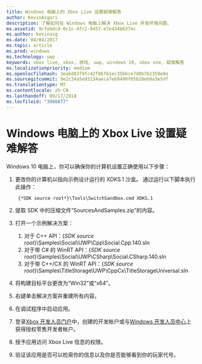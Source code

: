 ```yaml
---
title: Windows 电脑上的 Xbox Live 设置疑难解答
author: KevinAsgari
description: 了解如何在 Windows 电脑上解决 Xbox Live 开发环境问题。
ms.assetid: 9cfebdcd-0c1c-4fc2-9457-e7e434b6374c
ms.author: kevinasg
ms.date: 04/04/2017
ms.topic: article
ms.prod: windows
ms.technology: uwp
keywords: xbox live, xbox, 游戏, uwp, windows 10, xbox one, 疑难解答
ms.localizationpriority: medium
ms.openlocfilehash: 3eabd83f9fc42f86fb1ec35bbce7d8b7b2359e0e
ms.sourcegitcommit: 9e2c34a5ed3134aeca7eb9490f05b20eb9a3e5df
ms.translationtype: MT
ms.contentlocale: zh-CN
ms.lasthandoff: 09/17/2018
ms.locfileid: "3986877"
---
```

# <a name="troubleshooting-xbox-live-setup-on-windows-pc"></a>Windows 电脑上的 Xbox Live 设置疑难解答

Windows 10 电脑上，你可以确保你的计算机设置正确使用以下步骤：

1. 更改你的计算机以指向示例设计运行的 XDKS.1 沙盒。  通过运行以下脚本执行此操作：

        {*SDK source root*}\Tools\SwitchSandbox.cmd XDKS.1

1. 提取 SDK 中的压缩文件“SourcesAndSamples.zip”的内容。
1. 打开一个示例解决方案：
    1. 对于 C++ API：{*SDK source root*}\Samples\Social\UWP\Cpp\Social.Cpp.140.sln
    1. 对于带 C# 的 WinRT API：{*SDK source root*}\Samples\Social\UWP\CSharp\Social.CSharp.140.sln
    1. 对于带 C++/CX 的 WinRT API：{*SDK source root*}\Samples\TitleStorage\UWP\CppCx\TitleStorageUniversal.sln
1. 将构建目标平台更改为“Win32”或“x64”。
1. 右键单击解决方案并重建所有内容。
1. 在调试程序中启动应用。
1. 登录[Xbox 开发人员门户](https://xdp.xboxlive.com)中，创建的开发帐户或与[Windows 开发人员中心](https://developer.microsoft.com/dashboard/windows/overview)上获得授权零售开发者帐户。
1. 授予应用访问 Xbox Live 信息的权限。
1. 验证该应用是否可以检索你的信息以及你是否能够看到你的玩家代号。